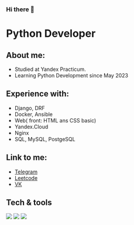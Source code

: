 ### Hi there 👋

<!--
**AlexandrBuvaev/AlexandrBuvaev** is a ✨ _special_ ✨ repository because its `README.md` (this file) appears on your GitHub profile.

Here are some ideas to get you started:

- 🔭 I’m currently working on ...
- 🌱 I’m currently learning ...
- 👯 I’m looking to collaborate on ...
- 🤔 I’m looking for help with ...
- 💬 Ask me about ...
- 📫 How to reach me: ...
- 😄 Pronouns: ...
- ⚡ Fun fact: ...
-->

Python Developer
===

About me:
---
- Studied at Yandex Practicum.
- Learning Python Development since May 2023

Experience with:
---
- Django, DRF
- Docker, Ansible
- Web( front: HTML ans CSS basic)
- Yandex.Cloud
- Nginx
- SQL, MySQL, PostgeSQL

Link to me:
---
- [Telegram](https://t.me/a_buvaev)
- [Leetcode](https://leetcode.com/AleksandrBuvaev/)
- [VK](https://vk.com/id255379439)

## Tech & tools
![](https://img.shields.io/badge/OS-Linux-informational?style=flat&logo=ubuntu&logoColor=white&color=2bbc8a)
![](https://img.shields.io/badge/Editor-VSCode-informational?style=flat&logo=vusialstudio&logoColor=white&color=2bbc8a)
![](https://img.shields.io/badge/Code-Python-informational?style=flat&logo=python&logoColor=white&color=2bbc8a)
